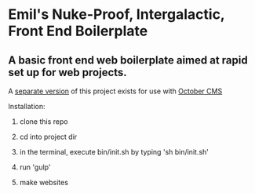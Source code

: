 # Emil's Nuke-Proof, Intergalactic, Front End Boilerplate #

## A basic front end web boilerplate aimed at rapid set up for web projects. ##

A [separate version](https://github.com/ChewyJetpack/Emils-Exemplary-October-CMS-Boilerplate) of this project exists for use with [October CMS](https://octobercms.com)

Installation:

1. clone this repo

2. cd into project dir

3. in the terminal, execute bin/init.sh by typing 'sh bin/init.sh'

4. run 'gulp'

4. make websites